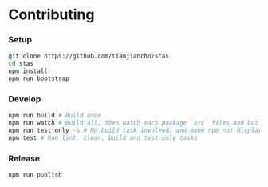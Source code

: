 
# Contributing

### Setup
```bash
git clone https://github.com/tianjianchn/stas
cd stas
npm install
npm run bootstrap
```

### Develop
```bash
npm run build # Build once
npm run watch # Build all, then watch each package `src` files and build if changed
npm run test:only -s # No build task involved, and make npm not display its fail stack
npm test # Run lint, clean, build and test:only tasks
```

### Release
```bash
npm run publish
```
